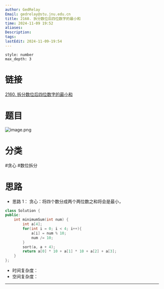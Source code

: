 ```yaml
---
author: GedRelay
Email: gedrelay@stu.jnu.edu.cn
title: 2160. 拆分数位后四位数字的最小和
time: 2024-11-09 19:52
aliases: 
Description: 
tags: 
lastEdit: 2024-11-09-19:54
---
```


```toc
style: number
max_depth: 3
```

# 链接
[2160. 拆分数位后四位数字的最小和](https://leetcode.cn/problems/minimum-sum-of-four-digit-number-after-splitting-digits/) 

# 题目
![image.png](https://ged-pic-bed.oss-cn-guangzhou.aliyuncs.com/img/202411091952559.png)


# 分类
#贪心 #数位拆分 

# 思路
- 思路 1：
贪心：将四个数分成两个两位数之和将会是最小，


```cpp
class Solution {
public:
    int minimumSum(int num) {
        int a[4];
        for(int i = 0; i < 4; i++){
            a[i] = num % 10;
            num /= 10;
        }
        sort(a, a + 4);
        return a[0] * 10 + a[1] * 10 + a[2] + a[3];
    }
};
```


- 时间复杂度：
- 空间复杂度：


---

